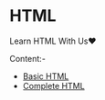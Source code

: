 # HTML
Learn HTML With Us❤️

Content:-
* [Basic HTML](https://github.com/Coding-Mania/HTML/blob/main/Basic%20HTML)
* [Complete HTML](https://github.com/Coding-Mania/HTML/blob/main/Complete%20HTML)
